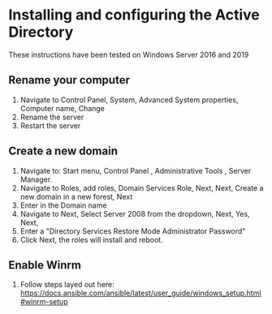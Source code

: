 # Installing and configuring the Active Directory

These instructions have been tested on Windows Server 2016 and 2019

## Rename your computer

1. Navigate to Control Panel, System, Advanced System properties, Computer name, Change
2. Rename the server
3. Restart the server

## Create a new domain

1. Navigate to: Start menu, Control Panel , Administrative Tools , Server Manager.
2. Navigate to Roles, add roles, Domain Services Role, Next, Next, Create a new domain in a new forest, Next
3. Enter in the Domain name
4. Navigate to Next, Select Server 2008 from the dropdown, Next, Yes, Next,
5. Enter a "Directory Services Restore Mode Administrator Password"
6. Click Next, the roles will install and reboot.

## Enable Winrm

1. Follow steps layed out here: <https://docs.ansible.com/ansible/latest/user_guide/windows_setup.html#winrm-setup>
